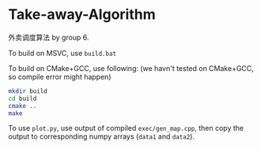 # Take-away-Algorithm
外卖调度算法 by group 6.

To build on MSVC, use ```build.bat```

To build on CMake+GCC, use following: (we havn't tested on CMake+GCC, so compile error might happen)

```bash
mkdir build
cd build
cmake ..
make
```

To use ```plot.py```, use output of compiled ```exec/gen_map.cpp```, then copy the output to corresponding numpy arrays (```data1``` and ```data2```).